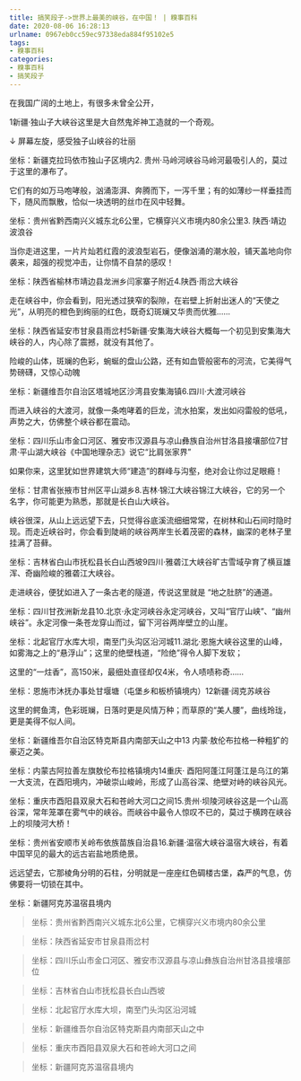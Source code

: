 ```yaml
---
title: 搞笑段子->世界上最美的峡谷，在中国！ | 糗事百科
date: 2020-08-06 16:28:13
urlname: 0967eb0cc59ec97338eda884f95102e5
tags: 
- 糗事百科
categories:
- 糗事百科
- 搞笑段子
---
```

在我国广阔的土地上，有很多未曾全公开，

1新疆·独山子大峡谷这里是大自然鬼斧神工造就的一个奇观。

↓ 屏幕左旋，感受独子山峡谷的壮丽

坐标：新疆克拉玛依市独山子区境内2. 贵州·马岭河峡谷马岭河最吸引人的，莫过于这里的瀑布了。

它们有的如万马咆哮般，汹涌澎湃、奔腾而下，一泻千里；有的如薄纱一样垂挂而下，随风而飘散，恰似一块透明的丝巾在风中轻舞。

坐标：贵州省黔西南兴义城东北6公里，它横穿兴义市境内80余公里3. 陕西·靖边波浪谷

当你走进这里，一片片灿若红霞的波浪型岩石，便像汹涌的潮水般，铺天盖地向你袭来，超强的视觉冲击，让你情不自禁的感叹！

坐标：陕西省榆林市靖边县龙洲乡闫家寨子附近4.陕西·雨岔大峡谷

走在峡谷中，你会看到，阳光透过狭窄的裂隙，在岩壁上折射出迷人的“天使之光”，从明亮的橙色到绚丽的红色，既奇幻斑斓又华贵而优雅……

坐标：陕西省延安市甘泉县雨岔村5新疆·安集海大峡谷大概每一个初见到安集海大峡谷的人，内心除了震撼，就没有其他了。

险峻的山体，斑斓的色彩，蜿蜒的盘山公路，还有如血管般密布的河流，它美得气势磅礴，又惊心动魄

坐标：新疆维吾尔自治区塔城地区沙湾县安集海镇6.四川·大渡河峡谷

而进入峡谷的大渡河，就像一条咆哮着的巨龙，流水拍案，发出如闷雷般的低吼，声势之大，仿佛整个峡谷都在震动。

坐标：四川乐山市金口河区、雅安市汉源县与凉山彝族自治州甘洛县接壤部位7甘肃·平山湖大峡谷《中国地理杂志》说它“比肩张家界”

如果你来，这里犹如世界建筑大师“建造”的群峰与沟壑，绝对会让你过足眼瘾！

坐标：甘肃省张掖市甘州区平山湖乡8.吉林·锦江大峡谷锦江大峡谷，它的另一个名字，你可能更为熟悉，那就是长白山大峡谷。

峡谷很深，从山上远远望下去，只觉得谷底溪流细细常常，在树林和山石间时隐时现。而走近峡谷时，你会看到陡峭的峡谷两岸生长着茂密的森林，幽深的老林子里挂满了苔藓。

坐标：吉林省白山市抚松县长白山西坡9四川·雅砻江大峡谷旷古雪域孕育了横亘雄浑、奇幽险峻的雅砻江大峡谷。

走进峡谷，便犹如进入了一条古老的隧道，传说这里就是 “地之肚脐”的通道。

坐标：四川甘孜洲新龙县10.北京·永定河峡谷永定河峡谷，又叫“官厅山峡”、“幽州峡谷”。永定河像一条苍龙穿山而过，留下河谷两岸壁立的山崖。

坐标：北起官厅水库大坝，南至门头沟区沿河城11.湖北·恩施大峡谷这里的山峰，如雾海之上的“悬浮山”；这里的绝壁栈道，“险绝”得令人脚下发软；

这里的“一炷香”，高150米，最细处直径却仅4米，令人啧啧称奇……

坐标：恩施市沐抚办事处甘堰塘（屯堡乡和板桥镇境内）12新疆·阔克苏峡谷

这里的鳄鱼湾，色彩斑斓，日落时更是风情万种；而草原的“美人腰”，曲线玲珑，更是美得不似人间。

坐标：新疆维吾尔自治区特克斯县内南部天山之中13 内蒙·敖伦布拉格一种粗犷的豪迈之美。

坐标：内蒙古阿拉善左旗敖伦布拉格镇境内14重庆· 酉阳阿蓬江阿蓬江是乌江的第一大支流，在酉阳境内，冲破崇山峻岭，形成了山高谷深、绝壁对峙的峡谷风光。

坐标：重庆市酉阳县双泉大石和苍岭大河口之间15.贵州·坝陵河峡谷这是一个山高谷深，常年笼罩在雾气中的峡谷。而峡谷中最令人惊叹不已的，莫过于横跨在峡谷上的坝陵河大桥！

坐标：贵州省安顺市关岭布依族苗族自治县16.新疆·温宿大峡谷温宿大峡谷，有着中国罕见的最大的远古岩盐地质绝景。

远远望去，它那棱角分明的石柱，分明就是一座座红色碉楼古堡，森严的气息，仿佛要将一切锁在其中。

坐标：新疆阿克苏温宿县境内

> 坐标：贵州省黔西南兴义城东北6公里，它横穿兴义市境内80余公里

> 坐标：陕西省延安市甘泉县雨岔村

> 坐标：四川乐山市金口河区、雅安市汉源县与凉山彝族自治州甘洛县接壤部位

> 坐标：吉林省白山市抚松县长白山西坡

> 坐标：北起官厅水库大坝，南至门头沟区沿河城

> 坐标：新疆维吾尔自治区特克斯县内南部天山之中

> 坐标：重庆市酉阳县双泉大石和苍岭大河口之间

> 坐标：新疆阿克苏温宿县境内


